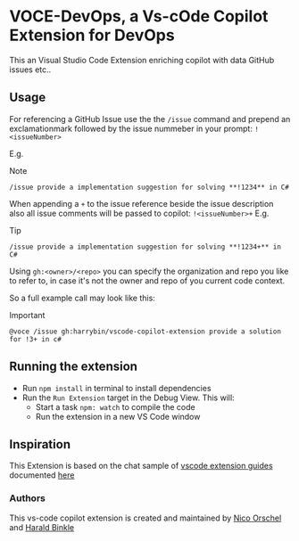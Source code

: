 # VOCE-DevOps, a Vs-cOde Copilot Extension for DevOps

This an Visual Studio Code Extension enriching copilot with data GitHub issues etc..

## Usage

For referencing a GitHub Issue use the the `/issue` command and prepend an exclamationmark followed by the issue nummeber in your prompt: `!<issueNumber>`

E.g.
> [!NOTE]
> `/issue provide a implementation suggestion for solving **!1234** in C#`

When appending a `+` to the issue reference beside the issue description also all issue comments will be passed to copilot: `!<issueNumber>+`
E.g.
> [!TIP]
> `/issue provide a implementation suggestion for solving **!1234+** in C#`

Using `gh:<owner>/<repo>` you can specify the organization and repo you like to refer to, in case it's not the owner and repo of you current code context.

So a full example call may look like this:

> [!IMPORTANT]
> `@voce /issue gh:harrybin/vscode-copilot-extension provide a solution for !3+ in c#`

## Running the extension

- Run `npm install` in terminal to install dependencies
- Run the `Run Extension` target in the Debug View. This will:
  - Start a task `npm: watch` to compile the code
  - Run the extension in a new VS Code window

## Inspiration

This Extension is based on the chat sample of [vscode extension guides](https://github.com/microsoft/vscode-extension-samples/tree/main/chat-sample)
documented [here](https://code.visualstudio.com/api/extension-guides/chat)

### Authors

This vs-code copilot extension is created and maintained by [Nico Orschel](https://github.com/norschel) and [Harald Binkle](https://github.com/harrybin)
